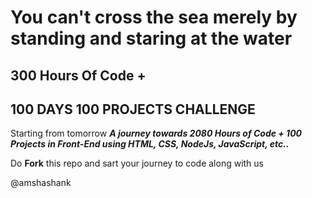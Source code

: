# You can't cross the sea merely by standing and staring at the water

## 300 Hours Of Code +
## 100 DAYS 100 PROJECTS CHALLENGE

Starting from tomorrow ***A journey towards 2080 Hours of Code + 100 Projects in Front-End using HTML, CSS, NodeJs, JavaScript, etc..***

Do **Fork** this repo and sart your journey to code along with us

@amshashank
